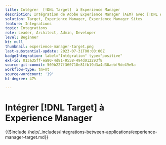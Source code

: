 ```yaml
---
title: Intégrer  [!DNL Target]  à Experience Manager 
description: Intégration de Adobe Experience Manager (AEM) avec [!DNL Adobe Target] pour offrir des expériences personnalisées.
solution: Target, Experience Manager, Experience Manager Sites
feature: Integrations
topic: Integrations
role: Leader, Architect, Admin, Developer
level: Beginner
kt: null
thumbnail: experience-manager-target.png
last-substantial-update: 2023-07-31T00:00:00Z
badgeIntegration: label="Intégration" type="positive"
exl-id: 013a35ff-ea80-4d81-9558-494d012293f8
source-git-commit: 509b227f360718e81fb19d3a4d30aebf9de49e5a
workflow-type: tm+mt
source-wordcount: '19'
ht-degree: 47%

---
```


# Intégrer [!DNL Target] à Experience Manager 

{{$include /help/_includes/integrations-between-applications/experience-manager-target.md}}
